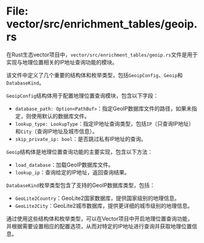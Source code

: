 # File: vector/src/enrichment_tables/geoip.rs

在Rust生态vector项目中，`vector/src/enrichment_tables/geoip.rs`文件是用于实现与地理位置相关的IP地址查询功能的模块。

该文件中定义了几个重要的结构体和枚举类型，包括`GeoipConfig`、`Geoip`和`DatabaseKind`。

`GeoipConfig`结构体用于配置地理位置查询模块，包含以下字段：
- `database_path: Option<PathBuf>`：指定GeoIP数据库文件的路径，如果未指定，则使用默认的数据库文件。
- `lookup_type: LookupType`：指定IP地址查询类型，包括`IP`（只查询IP地址）和`City`（查询IP地址及城市信息）。
- `skip_private_ip: bool`：是否跳过私有IP地址的查询。

`Geoip`结构体是地理位置查询功能的主要实现，包含以下方法：
- `load_database`：加载GeoIP数据库文件。
- `lookup_ip`：查询给定的IP地址，返回查询结果。

`DatabaseKind`枚举类型包含了支持的GeoIP数据库类型，包括：
- `GeoLite2Country`：GeoLite2国家数据库，提供国家级别的地理信息。
- `GeoLite2City`：GeoLite2城市数据库，提供更详细的城市级别的地理信息。

通过使用这些结构体和枚举类型，可以在Vector项目中开启地理位置查询功能，并根据需要设置相应的配置选项，从而对特定的IP地址进行查询并获取地理位置信息。


